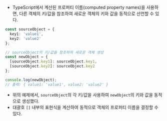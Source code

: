  * TypeScript에서 계산된 프로퍼티 이름(computed property names)을 사용하면, 다른 객체의 키/값을 참조하여 새로운 객체의 키와 값을 동적으로 선언할 수 있다.

```ts
const sourceObject = {
  key1: 'value1',
  key2: 'value2'
};

// sourceObject의 키/값을 참조하여 새로운 객체 생성
const newObject = {
  [sourceObject.key1]: sourceObject.key1,
  [sourceObject.key2]: sourceObject.key2
};

console.log(newObject);
// 출력: { value1: 'value1', value2: 'value2' }
```

* 위의 예제에서, `sourceObject`의 각 키/값을 사용하여 `newObject`의 키와 값을 동적으로 생성했다.
* 대괄호 `[]` 내부의 표현식을 계산하여 동적으로 객체의 프로퍼티 이름을 결정할 수 있다.